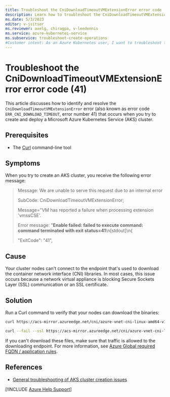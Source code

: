```yaml
---
title: Troubleshoot the CniDownloadTimeoutVMExtensionError error code
description: Learn how to troubleshoot the CniDownloadTimeoutVMExtensionError error (41) when you try to create and deploy an Azure Kubernetes Service (AKS) cluster.
ms.date: 5/3/2023
editor: v-jsitser
ms.reviewer: axelg, chiragpa, v-leedennis
ms.service: azure-kubernetes-service
ms.subservice: troubleshoot-create-operations
#Customer intent: As an Azure Kubernetes user, I want to troubleshoot the CniDownloadTimeoutVMExtensionError error code (error number 41) so that I can successfully create and deploy an Azure Kubernetes Service (AKS) cluster.
---
```

# Troubleshoot the CniDownloadTimeoutVMExtensionError error code (41)

This article discusses how to identify and resolve the `CniDownloadTimeoutVMExtensionError` error (also known as error code `ERR_CNI_DOWNLOAD_TIMEOUT`, error number 41) that occurs when you try to create and deploy a Microsoft Azure Kubernetes Service (AKS) cluster.

## Prerequisites

- The [Curl](https://curl.se/download.html) command-line tool

## Symptoms

When you try to create an AKS cluster, you receive the following error message:

> Message: We are unable to serve this request due to an internal error
>
> SubCode: CniDownloadTimeoutVMExtensionError;
>
> Message="VM has reported a failure when processing extension 'vmssCSE'.
>
> Error message: "**Enable failed: failed to execute command: command terminated with exit status=41**\n[stdout]\n{
>
> "ExitCode": "41",

## Cause

Your cluster nodes can't connect to the endpoint that's used to download the container network interface (CNI) libraries. In most cases, this issue occurs because a network virtual appliance is blocking Secure Sockets Layer (SSL) communication or an SSL certificate.

## Solution

Run a Curl command to verify that your nodes can download the binaries:

```bash
curl https://acs-mirror.azureedge.net/cni/azure-vnet-cni-linux-amd64-v1.0.25.tgz

curl --fail --ssl https://acs-mirror.azureedge.net/cni/azure-vnet-cni-linux-amd64-v1.0.25.tgz  --output /opt/cni/downloads/azure-vnet-cni-linux-amd64-v1.0.25.tgz
```

If you can't download these files, make sure that traffic is allowed to the downloading endpoint. For more information, see [Azure Global required FQDN / application rules](/azure/aks/outbound-rules-control-egress#azure-global-required-fqdn--application-rules).

## References

- [General troubleshooting of AKS cluster creation issues](troubleshoot-aks-cluster-creation-issues.md)

[!INCLUDE [Azure Help Support](../../includes/azure-help-support.md)]
